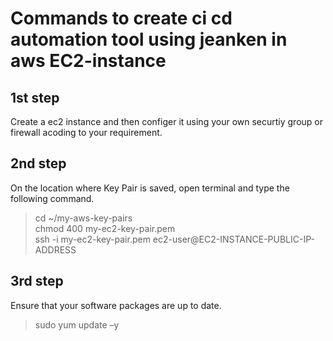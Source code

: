 # Commands to create ci cd automation tool  using jeanken in aws EC2-instance

## 1st step
Create a ec2 instance and then configer it using your own securtiy group or firewall acoding to your requirement.</br>

## 2nd step
On the location where Key Pair is saved, open terminal and type the following command.</br>
> cd ~/my-aws-key-pairs</br>
  chmod 400 my-ec2-key-pair.pem</br>
  ssh -i my-ec2-key-pair.pem ec2-user@EC2-INSTANCE-PUBLIC-IP-ADDRESS</br>

## 3rd step
Ensure that your software packages are up to date.</br> 
> sudo yum update –y
